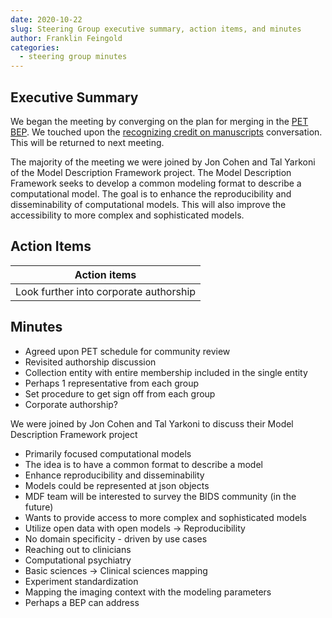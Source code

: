 ```yaml
---
date: 2020-10-22
slug: Steering Group executive summary, action items, and minutes
author: Franklin Feingold
categories:
  - steering group minutes
---
```


<!-- more -->

## Executive Summary

We began the meeting by converging on the plan for merging in the [PET BEP](https://github.com/bids-standard/bids-specification/pull/633). We touched upon the [recognizing credit on manuscripts](https://github.com/bids-standard/bids-specification/issues/627) conversation. This will be returned to next meeting.

The majority of the meeting we were joined by Jon Cohen and Tal Yarkoni of the Model Description Framework project. The Model Description Framework seeks to develop a common modeling format to describe a computational model. The goal is to enhance the reproducibility and disseminability of computational models. This will also improve the accessibility to more complex and sophisticated models.

## Action Items

| Action items                           |
| -------------------------------------- |
| Look further into corporate authorship |

## Minutes

- Agreed upon PET schedule for community review
- Revisited authorship discussion
- Collection entity with entire membership included in the single entity
- Perhaps 1 representative from each group
- Set procedure to get sign off from each group
- Corporate authorship?

We were joined by Jon Cohen and Tal Yarkoni to discuss their Model Description Framework project

- Primarily focused computational models
- The idea is to have a common format to describe a model
- Enhance reproducibility and disseminability
- Models could be represented at json objects
- MDF team will be interested to survey the BIDS community (in the future)
- Wants to provide access to more complex and sophisticated models
- Utilize open data with open models -> Reproducibility
- No domain specificity - driven by use cases
- Reaching out to clinicians
- Computational psychiatry
- Basic sciences -> Clinical sciences mapping
- Experiment standardization
- Mapping the imaging context with the modeling parameters
- Perhaps a BEP can address
